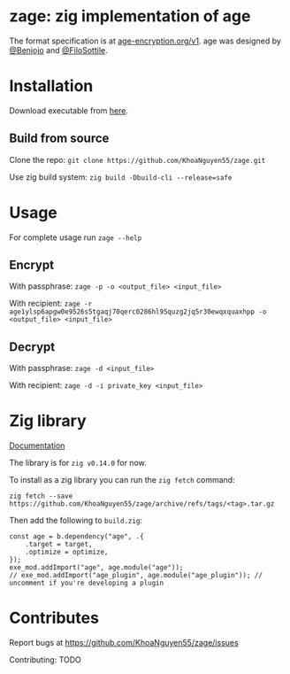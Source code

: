 # zage: zig implementation of age

The format specification is at [age-encryption.org/v1](https://age-encryption.org/v1). age was designed by [@Benjojo](https://benjojo.co.uk/) and [@FiloSottile](https://bsky.app/profile/did:plc:x2nsupeeo52oznrmplwapppl).

# Installation

Download executable from [here](https://github.com/KhoaNguyen55/zage/releases).

## Build from source

Clone the repo: `git clone https://github.com/KhoaNguyen55/zage.git`

Use zig build system: `zig build -Dbuild-cli --release=safe`

# Usage

For complete usage run `zage --help`

## Encrypt

With passphrase: `zage -p -o <output_file> <input_file>`

With recipient: `zage -r age1ylsp6apgw0e9526s5tgaqj70qerc0286hl95quzg2jq5r30ewqxquaxhpp -o <output_file> <input_file>`

## Decrypt 

With passphrase: `zage -d <input_file>`

With recipient: `zage -d -i private_key <input_file>`

# Zig library

[Documentation](https://khoanguyen55.github.io/zage/)

The library is for `zig v0.14.0` for now.

To install as a zig library you can run the `zig fetch` command:

```
zig fetch --save https://github.com/KhoaNguyen55/zage/archive/refs/tags/<tag>.tar.gz
```

Then add the following to `build.zig`:

```
const age = b.dependency("age", .{
    .target = target,
    .optimize = optimize,
});
exe_mod.addImport("age", age.module("age"));
// exe_mod.addImport("age_plugin", age.module("age_plugin")); // uncomment if you're developing a plugin
```

# Contributes

Report bugs at https://github.com/KhoaNguyen55/zage/issues

Contributing: TODO
